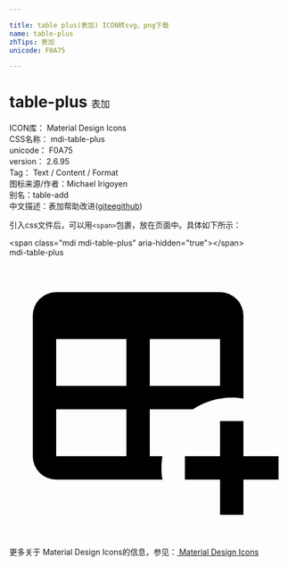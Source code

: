 ```yaml
---

title: table plus(表加) ICON转svg、png下载
name: table-plus
zhTips: 表加
unicode: F0A75

---
```


# table-plus  <small style="font-size: 60%;font-weight: 100">表加</small>


<div class="detail-page">
<p>
<span>
ICON库：
<span class="badge-secondary badge">Material Design Icons</span> 
</span>
<br/>
<span>
CSS名称：
<span class="badge-secondary badge">mdi-table-plus</span> 
</span>
<br/>
<span>
unicode：
<span class="badge-secondary badge">F0A75</span> 
</span>
<br/>
<span>
version：
<span class="badge-secondary badge">2.6.95</span> 
</span>
<br/>
<span>Tag：
<span class="badge-light badge">Text / Content / Format</span>
</span>
<br/>
<span>图标来源/作者：<span class="badge-light badge">Michael Irigoyen</span></span> 
<br/>
<span>别名：<span class="badge-light badge">table-add</span></span><br/><span class="zh-detail">中文描述：<span class="badge-primary badge">表加</span><span class="help-link"><span>帮助改进</span>(<a href="https://gitee.com/liuwave/icon-helper/edit/master/json/material/table-plus.json" target="_blank" rel="noopener noreferrer">gitee</a><a href="https://github.com/liuwave/icon-helper/edit/master/json/material/table-plus.json" target="_blank" rel="noopener noreferrer">github</a></span>)</span><br/>
</p>
</div>
<div class="alert alert-dark">
  <i class="mdi mdi-table-plus mdi-48px"></i>
  <i class="mdi mdi-table-plus mdi-36px"></i>
  <i class="mdi mdi-table-plus mdi-24px"></i>
  <i class="mdi mdi-table-plus mdi-18px"></i>
</div>
<div>
  <p>引入css文件后，可以用<code>&lt;span&gt;</code>包裹，放在页面中。具体如下所示：    
  </p>
  <div class="alert alert-primary" style="font-size: 14px">
    &lt;span class="mdi mdi-table-plus" aria-hidden="true"&gt;&lt;/span&gt;
    <copy-btn content='<span class="mdi mdi-table-plus" aria-hidden="true"></span>'></copy-btn>
  </div>
  <div class="alert alert-secondary">
    <i class="mdi mdi-table-plus"
    style="font-size: 24px"
    aria-hidden="true"></i> mdi-table-plus
    <copy-btn content="mdi-table-plus" btn-title="复制图标名称"></copy-btn>
  </div>
</div>
<div id="svg" class="svg-wrap">
<svg xmlns="http://www.w3.org/2000/svg" viewBox="0 0 24 24"><path d="M18,14H20V17H23V19H20V22H18V19H15V17H18V14M4,3H18A2,2 0 0,1 20,5V12.08C18.45,11.82 16.92,12.18 15.68,13H12V17H13.08C12.97,17.68 12.97,18.35 13.08,19H4A2,2 0 0,1 2,17V5A2,2 0 0,1 4,3M4,7V11H10V7H4M12,7V11H18V7H12M4,13V17H10V13H4Z" /></svg>
</div>
<detail full-name='mdi-table-plus'></detail>
    
<div><p>更多关于 Material Design Icons的信息，参见：<a target="_blank" href="https://iconhelper.cn/material.html"> Material Design Icons</a>
</p></div>
